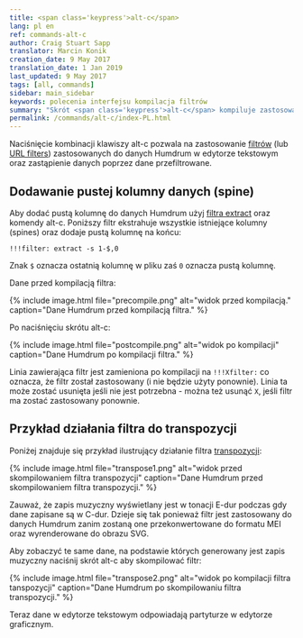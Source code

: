 ```yaml
---
title: <span class='keypress'>alt-c</span>
lang: pl en
ref: commands-alt-c
author: Craig Stuart Sapp
translator: Marcin Konik 
creation_date: 9 May 2017
translation_date: 1 Jan 2019
last_updated: 9 May 2017
tags: [all, commands]
sidebar: main_sidebar
keywords: polecenia interfejsu kompilacja filtrów
summary: "Skrót <span class='keypress'>alt-c</span> kompiluje zastosowane filtry."
permalink: /commands/alt-c/index-PL.html
---
```


Naciśnięcie kombinacji klawiszy <span class="keypress">alt-c</span> pozwala na zastosowanie
[filtrów](/filters/) (lub [URL filters](/filters/url)) zastosowanych do danych Humdrum w edytorze
tekstowym oraz zastąpienie danych poprzez dane przefiltrowane.

## Dodawanie pustej kolumny danych (spine) ##

Aby dodać pustą kolumnę do danych Humdrum
użyj [filtra extract](/filters/extract) oraz komendy 
<span class="keypress">alt-c</span>. Poniższy filtr
ekstrahuje wszystkie istniejące kolumny (spines) oraz
dodaje pustą kolumnę na końcu:

```
!!!filter: extract -s 1-$,0
```
Znak `$` oznacza ostatnią kolumnę w pliku zaś `0` oznacza pustą kolumnę.

Dane przed kompilacją filtra:

{% include image.html
	file="precompile.png"
	alt="widok przed kompilacją."
	caption="Dane Humdrum przed kompilacją filtra."
%}

Po naciśnięciu skrótu <span class="keypress">alt-c</span>:

{% include image.html
	file="postcompile.png"
	alt="widok po kompilacji"
	caption="Dane Humdrum po kompilacji filtra."
%}

Linia zawierająca filtr jest zamieniona po kompilacji na `!!!Xfilter:` 
co oznacza, że filtr został zastosowany (i nie będzie użyty ponownie).
Linia ta może zostać usunięta jeśli nie jest potrzebna - można też usunąć
`X`, jeśli filtr ma zostać zastosowany ponownie. 

## Przykład działania filtra do transpozycji ##

Poniżej znajduje się przykład ilustrujący działanie filtra [transpozycji](/filters/transpose):

{% include image.html
	file="transpose1.png"
	alt="widok przed skompilowaniem filtra transpozycji"
	caption="Dane Humdrum przed skompilowaniem filtra transpozycji."
%}

Zauważ, że zapis muzyczny wyświetlany jest w tonacji E-dur
podczas gdy dane zapisane są w C-dur. Dzieje się tak ponieważ
filtr jest zastosowany do danych Humdrum zanim zostaną one 
przekonwertowane do formatu MEI oraz wyrenderowane do obrazu SVG.

Aby zobaczyć te same dane, na podstawie których generowany jest zapis muzyczny
naciśnij skrót <span class="keypress">alt-c</span> aby skompilować filtr:

{% include image.html
	file="transpose2.png"
	alt="widok po kompilacji filtra tanspozycji"
	caption="Dane Humdrum po skompilowaniu filtra transpozycji."
%}

Teraz dane w edytorze tekstowym odpowiadają partyturze w edytorze graficznym.

